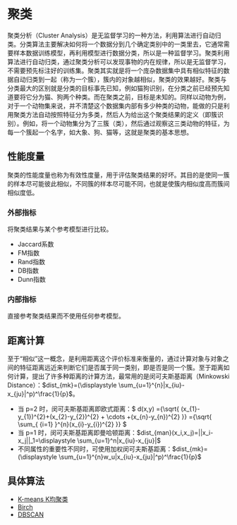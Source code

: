 # 聚类

聚类分析（Cluster Analysis）是无监督学习的一种方法，利用算法进行自动归类。分类算法主要解决如何将一个数据分到几个确定类别中的一类里去，它通常需要样本数据训练模型，再利用模型进行数据分类，所以是一种监督学习。聚类利用算法进行自动归类，通过聚类分析可以发现事物的内在规律，所以是无监督学习，不需要预先标注好的训练集。聚类其实就是将一个庞杂数据集中具有相似特征的数据自动归类到一起（称为一个簇），簇内的对象越相似，聚类的效果越好。聚类与分类最大的区别就是分类的目标事先已知，例如猫狗识别，在分类之前已经预先知道要将它分为猫、狗两个种类。而在聚类之前，目标是未知的。同样以动物为例，对于一个动物集来说，并不清楚这个数据集内部有多少种类的动物，能做的只是利用聚类方法自动按照特征分为多类，然后人为给出这个聚类结果的定义（即簇识别）。例如，将一个动物集分为了三簇（类），然后通过观察这三类动物的特征，为每一个簇起一个名字，如大象、狗、猫等，这就是聚类的基本思想。

## 性能度量

聚类的性能度量也称为有效性度量，用于评估聚类结果的好坏。其目的是使同一簇的样本尽可能彼此相似，不同簇的样本尽可能不同，也就是使簇内相似度高而簇间相似度低。

### 外部指标

将聚类结果与某个参考模型进行比较。

- Jaccard系数
- FM指数
- Rand指数
- DB指数
- Dunn指数

### 内部指标

直接参考聚类结果而不使用任何参考模型。

## 距离计算

至于“相似”这一概念，是利用距离这个评价标准来衡量的，通过计算对象与对象之间的特征距离远近来判断它们是否属于同一类别，即是否是同一个簇。至于距离如何计算，提出了许多种距离的计算方法，最常用的是闵可夫斯基距离（Minkowski Distance）：$dist_{mk}=(\displaystyle \sum_{u=1}^{n}|x_{iu}-x_{ju}|^p)^\frac{1}{p}$。

- 当 p=2 时，闵可夫斯基距离即欧式距离：$ d(x,y) ={\sqrt{ (x_{1}-y_{1})^{2}+(x_{2}-y_{2})^{2} + \cdots +(x_{n}-y_{n})^{2} }} ={\sqrt{ \sum_{ {i=1} }^{n}(x_{i}-y_{i})^{2} }} $
- 当 p=1 时，闵可夫斯基距离即曼哈顿距离：$dist_{man}(x_i,x_j)=||x_i-x_j||_1=\displaystyle \sum_{u=1}^n|x_{iu}-x_{ju}|$
- 不同属性的重要性不同时，可使用加权闵可夫斯基距离：$dist_{mk}=(\displaystyle \sum_{u=1}^{n}w_u|x_{iu}-x_{ju}|^p)^\frac{1}{p}$

## 具体算法

- [K-means K均聚类](20_k-means/README.md)
- [Birch](22_birch/README.md)
- [DBSCAN](26_dbscan/README.md)







